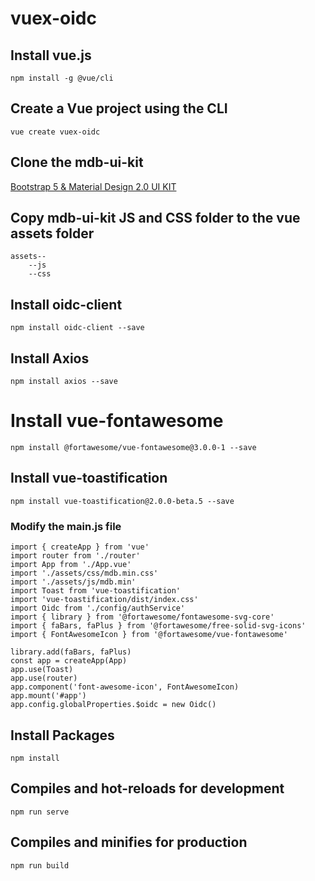 # vuex-oidc

## Install vue.js

```
npm install -g @vue/cli
```

## Create a Vue project using the CLI

```
vue create vuex-oidc
```

## Clone the mdb-ui-kit

[Bootstrap 5 & Material Design 2.0 UI KIT](https://github.com/mdbootstrap/mdb-ui-kit)

## Copy mdb-ui-kit JS and CSS folder to the vue assets folder

```
assets--
	--js
	--css
```

## Install oidc-client

```
npm install oidc-client --save
```

## Install Axios

```
npm install axios --save
```

# Install vue-fontawesome

```
npm install @fortawesome/vue-fontawesome@3.0.0-1 --save 
```

## Install vue-toastification

```
npm install vue-toastification@2.0.0-beta.5 --save 
```

### Modify the main.js file

```
import { createApp } from 'vue'
import router from './router'
import App from './App.vue'
import './assets/css/mdb.min.css'
import './assets/js/mdb.min'
import Toast from 'vue-toastification'
import 'vue-toastification/dist/index.css'
import Oidc from './config/authService'
import { library } from '@fortawesome/fontawesome-svg-core'
import { faBars, faPlus } from '@fortawesome/free-solid-svg-icons'
import { FontAwesomeIcon } from '@fortawesome/vue-fontawesome'

library.add(faBars, faPlus)
const app = createApp(App)
app.use(Toast)
app.use(router)
app.component('font-awesome-icon', FontAwesomeIcon)
app.mount('#app')
app.config.globalProperties.$oidc = new Oidc()
```

## Install Packages

```
npm install
```

## Compiles and hot-reloads for development

```
npm run serve
```

## Compiles and minifies for production

```
npm run build
```
